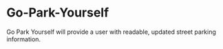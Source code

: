# Go-Park-Yourself
Go Park Yourself will provide a user with readable, updated street parking information.
